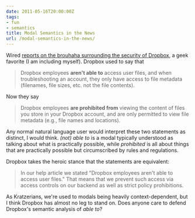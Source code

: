 ```yaml
---
date: 2011-05-16T20:00:00Z
tags:
- fun
- semantics
title: Modal Semantics in the News
url: /modal-semantics-in-the-news/
---
```


Wired [reports on the brouhaha surrounding the security of Dropbox](http://www.wired.com/threatlevel/2011/05/dropbox-ftc/), a geek favorite (I am including myself). Dropbox used to say that

> Dropbox employees **aren't able to** access user files, and when troubleshooting an account, they only have access to file metadata (filenames, file sizes, etc. not the file contents).

Now they say

> Dropbox employees **are prohibited from** viewing the content of files you store in your Dropbox account, and are only permitted to view file metadata (e.g., file names and locations).

Any normal natural language user would interpret these two statements as distinct, I would think. *(not) able to* is a modal typically understood as talking about what is practically possible, while *prohibited* is all about things that are practically possible but circumscribed by rules and regulations.

Dropbox takes the heroic stance that the statements are equivalent:

> In our help article we stated "Dropbox employees aren't able to access user files." That means that we prevent such access via access controls on our backend as well as strict policy prohibitions.

As Kratzerians, we're used to modals being heavily context-dependent, but I think Dropbox has almost no leg to stand on. Does anyone care to defend Dropbox's semantic analysis of *able to*?
